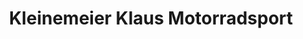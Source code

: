 ---
title: "Kleinemeier Klaus Motorradsport"
url: /hille/kleinemeier-klaus-motorradsport/
shop: Motorrad
---
